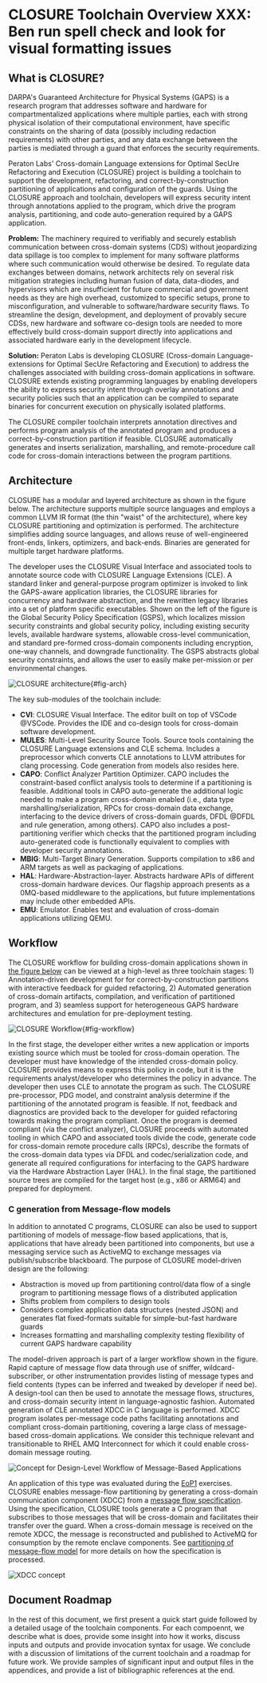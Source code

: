 # CLOSURE Toolchain Overview **XXX: Ben run spell check and look for visual formatting issues**

## What is CLOSURE?

DARPA's Guaranteed Architecture for Physical Systems (GAPS) is a research program 
that addresses software and hardware for compartmentalized applications where
multiple parties, each with strong physical isolation of their computational
environment, have specific constraints on the sharing of data (possibly including 
redaction requirements) with other parties, and any data exchange between the parties is
mediated through a guard that enforces the security requirements.

Peraton Labs' Cross-domain Language extensions for Optimal SecUre Refactoring
and Execution (CLOSURE) project is building a toolchain to support the
development, refactoring, and correct-by-construction partitioning of
applications and configuration of the guards. Using the CLOSURE approach and
toolchain, developers will express security intent through annotations applied
to the program, which drive the program analysis, partitioning, and code
auto-generation required by a GAPS application.

**Problem:** The machinery required to verifiably and securely establish
communication between cross-domain systems (CDS) without jeopardizing data
spillage is too complex to implement for many software platforms where such
communication would otherwise be desired. To regulate data exchanges between
domains, network architects rely on several risk mitigation strategies
including human fusion of data, data-diodes, and hypervisors which are insufficient
for future commercial and government needs as they are high overhead,
customized to specific setups, prone to misconfiguration, and vulnerable to
software/hardware security flaws. To streamline the design, development, and
deployment of provably secure CDSs, new hardware and software co-design tools
are needed to more effectively build cross-domain support directly into
applications and associated hardware early in the development lifecycle.

**Solution:** Peraton Labs is developing CLOSURE (Cross-domain
Language-extensions for Optimal SecUre Refactoring and Execution) to address
the challenges associated with building cross-domain applications in software.
CLOSURE extends existing programming languages by enabling developers the
ability to express security intent through overlay annotations and security
policies such that an application can be compiled to separate binaries for
concurrent execution on physically isolated platforms.

The CLOSURE compiler toolchain interprets annotation directives and performs
program analysis of the annotated program and produces a correct-by-construction 
partition if feasible. CLOSURE automatically generates and inserts serialization,
marshalling, and remote-procedure call code for cross-domain interactions
between the program partitions.

## Architecture 
CLOSURE has a modular and layered architecture as shown in the figure below.
The architecture supports multiple source languages and employs a common
LLVM IR format (the thin "waist" of the architecture), where key CLOSURE
partitioning and optimization is performed. The architecture simplifies adding
source languages, and allows reuse of well-engineered front-ends, linkers, optimizers,
and back-ends. Binaries are generated for multiple target hardware platforms. 

The developer uses the CLOSURE Visual Interface and associated tools to
annotate source code with CLOSURE Language Extensions (CLE).  A standard linker
and general-purpose program optimizer is invoked to link the GAPS-aware
application libraries, the CLOSURE libraries for concurrency and hardware
abstraction, and the rewritten legacy libraries into a set of platform specific
executables. Shown on the left of the figure is the Global Security Policy Specification
(GSPS), which localizes mission security constraints and global security
policy, including existing security levels, available hardware systems,
allowable cross-level communication, and standard pre-formed cross-domain
components including encryption, one-way channels, and downgrade functionality.
The GSPS abstracts global security constraints, and allows the user to easily
make per-mission or per environmental changes.  

![CLOSURE architecture](docs/C/images/arch.png){#fig-arch}

The key sub-modules of the toolchain include:

- **CVI**: CLOSURE Visual Interface. The editor built on top of VSCode @VSCode. Provides the IDE and co-design tools for cross-domain software development.
- **MULES**: Multi-Level Security Source Tools. Source tools containing the CLOSURE Language extensions and CLE schema. Includes a preprocessor which converts CLE annotations to LLVM attributes for clang processing.  Code generation from models also resides here.
- **CAPO**: Conflict Analyzer Partition Optimizer. CAPO includes the constraint-based conflict analysis tools to determine if a partitioning is feasible. Additional tools in CAPO auto-generate the additional logic needed to make a program cross-domain enabled (i.e., data type marshalling/serialization, RPCs for cross-domain data exchange, interfacing to the device drivers of cross-domain guards, DFDL @DFDL and rule generation, among others). CAPO also includes a post-partitioning verifier which checks that the partitioned program 
including auto-generated code is functionally equivalent to complies with developer security annotations.
- **MBIG**: Multi-Target Binary Generation. Supports compilation to x86 and ARM targets as well as packaging of applications.
- **HAL**: Hardware-Abstraction-layer. Abstracts hardware APIs of different cross-domain hardware devices. Our flagship approach presents as a 0MQ-based middleware to the applications, but future implementations may
include other embedded APIs.
- **EMU**: Emulator. Enables test and evaluation of cross-domain applications utilizing QEMU.

## Workflow 
The CLOSURE workflow for building cross-domain applications shown in [the figure below](#fig-workflow) can be viewed at a high-level as three toolchain stages: 1) Annotation-driven development for for correct-by-construction partitions with interactive feedback for guided refactoring, 2) Automated generation of cross-domain artifacts, compilation, and verification of partitioned program, and 3) seamless support for heterogeneous GAPS hardware architectures and emulation for pre-deployment testing.

![CLOSURE Workflow](docs/C/images/workflow.png){#fig-workflow}

In the first stage, the developer either writes a new application or imports
existing source which must be tooled for cross-domain operation. The developer
must have knowledge of the intended cross-domain policy. CLOSURE provides
means to express this policy in code, but it is the requirements
analyst/developer who determines the policy in advance. The developer then 
uses CLE to annotate the program as such. The CLOSURE pre-processor, PDG model, 
and constraint analysis determine if the partitioning of the annotated program is 
feasible. If not, feedback and diagnostics are provided back to the developer 
for guided refactoring towards making the program compliant. Once the program 
is deemed compliant (via the conflict analyzer), CLOSURE proceeds with automated 
tooling in which CAPO and associated tools divide the code, generate code for 
cross-domain remote procedure calls (RPCs), describe the formats of the cross-domain 
data types via DFDL and codec/serialization code, and generate all required 
configurations for interfacing to the GAPS hardware via the Hardware Abstraction 
Layer (HAL). In the final stage, the partitioned source trees are compiled for 
the target host (e.g., x86 or ARM64) and prepared for deployment. 

### C generation from Message-flow models 

In addition to annotated C programs, CLOSURE can also be used to support partitioning 
of models of message-flow based applications, that is, applications that have already 
been partitioned into components, but use a messaging service such as ActiveMQ to 
exchange messages via publish/subscribe blackboard.  The purpose of CLOSURE model-driven 
design are the following:

- Abstraction is moved up from partitioning control/data flow of a single program to partitioning message flows of a distributed application
- Shifts problem from compilers to design tools
- Considers complex application data structures (nested JSON) and generates flat fixed-formats suitable for simple-but-fast hardware guards
- Increases formatting and marshalling complexity testing flexibility of current GAPS hardware capability

The model-driven approach is part of a larger workflow shown in the figure.
Rapid capture of message flow data through use of sniffer, wildcard-subscriber,
or other instrumentation provides listing of message types and field contents
(types can be inferred and tweaked by developer if need be). A design-tool can
then be used to annotate the message flows, structures, and cross-domain
security intent in language-agnostic fashion. Automated generation of CLE
annotated XDCC in C language is performed. XDCC program isolates per-message
code paths facilitating annotations and compliant cross-domain partitioning,
covering a large class of message-based cross-domain applications. We consider
this technique relevant and transitionable to RHEL AMQ Interconnect for which
it could enable cross-domain message routing.

![Concept for Design-Level Workflow of Message-Based Applications](docs/C/images/modelworkflow.png) 

An application of this type was evaluated during the [EoP1](#eop1) exercises.
CLOSURE enables message-flow partitioning by generating a cross-domain
communication component (XDCC) from a [message flow
specification](https://github.com/gaps-closure/build/blob/develop/apps/eop1/case1/design/design_spec.json).
Using the specification, CLOSURE tools generate a C program that subscribes to those
messages that will be cross-domain and facilitates their transfer over the
guard. When a cross-domain message is received on the remote XDCC, the message
is reconstructed and published to ActiveMQ for consumption by the remote
enclave components. See [partitioning of message-flow model](#modeldriven) for 
more details on how the specification is processed. 

![XDCC concept](docs/C/images/xdcc.png) 

## Document Roadmap

In the rest of this document, we first present a quick start guide followed by a detailed usage of 
the toolchain components. For each compoennt, we describe what is does, provide some insight into
how it works, discuss inputs and outputs and provide invocation syntax for usage. We conclude with 
a discussion of limitations of the current toolchain and a roadmap for future work. We provide 
samples of significant input and output files in the appendices, and provide a list of bibliographic 
references at the end. 
